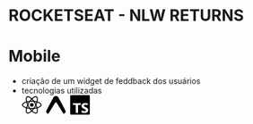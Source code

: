 # ROCKETSEAT - NLW RETURNS

<h1>Mobile</h1>

- criação de um widget de feddback dos usuários
- tecnologias utilizadas</br>
<img src="src/readmeIcons/react.svg" style="height: 35px; width: 35px;" title="React">&nbsp;&nbsp;<img src="src/readmeIcons/expo.svg" style="height: 35px; width: 35px;" title="Expo">&nbsp;&nbsp;<img src="src/readmeIcons/typescript.svg" style="height: 35px; width: 35px;" title="TypeScript">
